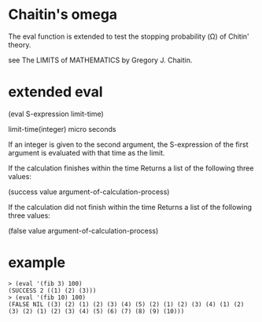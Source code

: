 # Chaitin's omega
The eval function is extended to test the stopping probability (Ω) of Chitin' theory.

see The LIMITS of MATHEMATICS by Gregory J. Chaitin.

# extended eval

(eval S-expression limit-time)

limit-time(integer)  micro seconds

If an integer is given to the second argument, the S-expression of the first argument is evaluated with that time as the limit.

If the calculation finishes within the time
Returns a list of the following three values:

(success value argument-of-calculation-process)

If the calculation did not finish within the time
Returns a list of the following three values:

(false value argument-of-calculation-process)

# example

```
> (eval '(fib 3) 100)
(SUCCESS 2 ((1) (2) (3)))
> (eval '(fib 10) 100)
(FALSE NIL ((3) (2) (1) (2) (3) (4) (5) (2) (1) (2) (3) (4) (1) (2) (3) (2) (1) (2) (3) (4) (5) (6) (7) (8) (9) (10)))

```